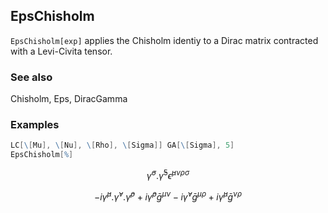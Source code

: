 ##  EpsChisholm 

`EpsChisholm[exp]` applies the Chisholm identiy to a Dirac matrix contracted with a Levi-Civita tensor.

###  See also 

Chisholm, Eps, DiracGamma

###  Examples 

```mathematica
LC[\[Mu], \[Nu], \[Rho], \[Sigma]] GA[\[Sigma], 5]
EpsChisholm[%]
```

$$\bar{\gamma }^{\sigma }.\bar{\gamma }^5 \bar{\epsilon }^{\mu \nu \rho \sigma }$$

$$-i \bar{\gamma }^{\mu }.\bar{\gamma }^{\nu }.\bar{\gamma }^{\rho }+i \bar{\gamma }^{\rho } \bar{g}^{\mu \nu }-i \bar{\gamma }^{\nu } \bar{g}^{\mu \rho }+i \bar{\gamma }^{\mu } \bar{g}^{\nu \rho }$$